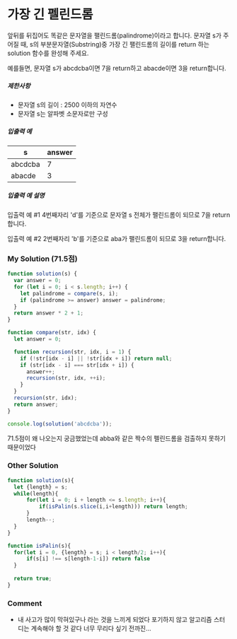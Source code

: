 # 가장 긴 펠린드롬

앞뒤를 뒤집어도 똑같은 문자열을 팰린드롬(palindrome)이라고 합니다.
문자열 s가 주어질 때, s의 부분문자열(Substring)중 가장 긴 팰린드롬의 길이를 return 하는 solution 함수를 완성해 주세요.

예를들면, 문자열 s가 abcdcba이면 7을 return하고 abacde이면 3을 return합니다.

##### 제한사항

- 문자열 s의 길이 : 2500 이하의 자연수
- 문자열 s는 알파벳 소문자로만 구성

##### 입출력 예

| s       | answer |
| ------- | ------ |
| abcdcba | 7      |
| abacde  | 3      |

##### 입출력 예 설명

입출력 예 #1
4번째자리 'd'를 기준으로 문자열 s 전체가 팰린드롬이 되므로 7을 return합니다.

입출력 예 #2
2번째자리 'b'를 기준으로 aba가 팰린드롬이 되므로 3을 return합니다.



### My Solution (71.5점)

```js
function solution(s) {
  var answer = 0;
  for (let i = 0; i < s.length; i++) {
    let palindrome = compare(s, i);
    if (palindrome >= answer) answer = palindrome;
  }
  return answer * 2 + 1;
}

function compare(str, idx) {
  let answer = 0;

  function recursion(str, idx, i = 1) {
    if (!str[idx - i] || !str[idx + i]) return null;
    if (str[idx - i] === str[idx + i]) {
      answer++;
      recursion(str, idx, ++i);
    }
  }
  recursion(str, idx);
  return answer;
}

console.log(solution('abcdcba'));
```

71.5점이 왜 나오는지 궁금했었는데 abba와 같은 짝수의 펠린드롬을 검출하지 못하기 때문이었다

### Other Solution

```js
function solution(s){
  let {length} = s;
  while(length){
      for(let i = 0; i + length <= s.length; i++){
          if(isPalin(s.slice(i,i+length))) return length;
      }
      length--;
  }
}

function isPalin(s){
  for(let i = 0, {length} = s; i < length/2; i++){
      if(s[i] !== s[length-1-i]) return false
  }
  
  return true;
}
```



### Comment

- 내 사고가 많이 막혀있구나 라는 것을 느끼게 되었다 포기하지 않고 알고리즘 스터디는 계속해야 할 것 같다 너무 무리다 싶기 전까진...